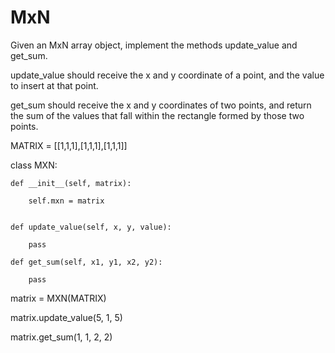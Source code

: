 # MxN
Given an MxN array object, implement the methods update_value and get_sum.

update_value should receive the x and y coordinate of a point, and the value to insert at that point.

get_sum should receive the x and y coordinates of two points, and return the sum of the values that fall within the rectangle formed by those two points.



MATRIX = [[1,1,1],[1,1,1],[1,1,1]]


class MXN:

    def __init__(self, matrix):
    
        self.mxn = matrix
        

    def update_value(self, x, y, value):
    
        pass

    def get_sum(self, x1, y1, x2, y2):
    
        pass


matrix = MXN(MATRIX)

matrix.update_value(5, 1, 5)

matrix.get_sum(1, 1, 2, 2)
